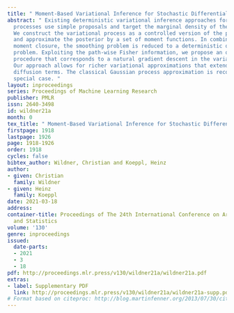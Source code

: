 ```yaml
---
title: " Moment-Based Variational Inference for Stochastic Differential Equations "
abstract: " Existing deterministic variational inference approaches for diffusion
  processes use simple proposals and target the marginal density of the posterior.
  We construct the variational process as a controlled version of the prior process
  and approximate the posterior by a set of moment functions. In combination with
  moment closure, the smoothing problem is reduced to a deterministic optimal control
  problem. Exploiting the path-wise Fisher information, we propose an optimization
  procedure that corresponds to a natural gradient descent in the variational parameters.
  Our approach allows for richer variational approximations that extend to state-dependent
  diffusion terms. The classical Gaussian process approximation is recovered as a
  special case. "
layout: inproceedings
series: Proceedings of Machine Learning Research
publisher: PMLR
issn: 2640-3498
id: wildner21a
month: 0
tex_title: " Moment-Based Variational Inference for Stochastic Differential Equations "
firstpage: 1918
lastpage: 1926
page: 1918-1926
order: 1918
cycles: false
bibtex_author: Wildner, Christian and Koeppl, Heinz
author:
- given: Christian
  family: Wildner
- given: Heinz
  family: Koeppl
date: 2021-03-18
address: 
container-title: Proceedings of The 24th International Conference on Artificial Intelligence
  and Statistics
volume: '130'
genre: inproceedings
issued:
  date-parts:
  - 2021
  - 3
  - 18
pdf: http://proceedings.mlr.press/v130/wildner21a/wildner21a.pdf
extras:
- label: Supplementary PDF
  link: http://proceedings.mlr.press/v130/wildner21a/wildner21a-supp.pdf
# Format based on citeproc: http://blog.martinfenner.org/2013/07/30/citeproc-yaml-for-bibliographies/
---
```

